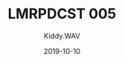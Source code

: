 ---
title: "LMRPDCST 005"
subtitle: "Kiddy.WAV"
date: 2019-10-10
draft: true

# post thumb
artists: "Kiddy.WAV"
image: "https://i1.sndcdn.com/artworks-ME9lWV84Mg5KIaMw-FVjUmw-t500x500.jpg"
soundcloudCode: "899048485"
soundcloudColor: "8255ee"

# meta description
description: "this is meta description"

# taxonomies
label: 
  - "LMR"


# post type
type: "post"
---